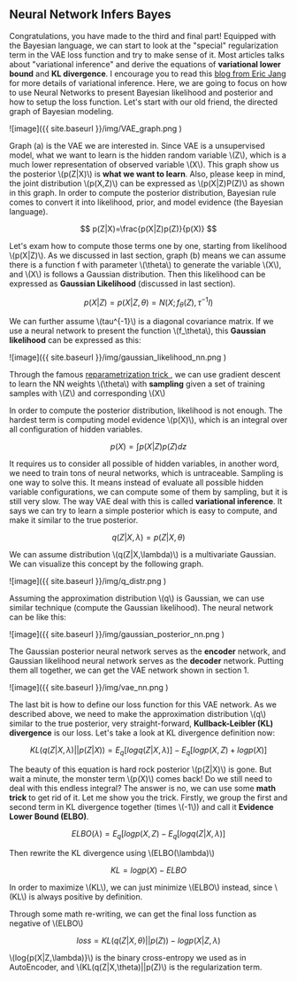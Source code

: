 Neural Network Infers Bayes
-----
Congratulations, you have made to the third and final part! Equipped with the Bayesian language, we can start to look at the "special" regularization term in the VAE loss function and try to make sense of it. Most articles talks about "variational inference" and derive the equations of **variational lower bound** and **KL divergence**. I encourage you to read this [blog from Eric Jang](http://blog.evjang.com/2016_08_01_archive.html) for more details of variational inference. Here, we are going to focus on how to use Neural Networks to present Bayesian likelihood and posterior and how to setup the loss function. Let's start with our old friend, the directed graph of Bayesian modeling. 

![image]({{ site.baseurl  }}/img/VAE_graph.png )

Graph (a) is the VAE we are interested in. Since VAE is a unsupervised model, what we want to learn is the hidden random variable \\(Z\\), which is a much lower representation of observed variable \\(X\\). This graph show us the posterior \\(p(Z\|X)\\) is **what we want to learn**. Also, please keep in mind, the joint distribution \\(p(X,Z)\\) can be expressed as \\(p(X\|Z)P(Z)\\) as shown in this graph. In order to compute the posterior distribution, Bayesian rule comes to convert it into likelihood, prior, and model evidence (the Bayesian language). 

$$ 
p(Z|X)=\frac{p(X|Z)p(Z)}{p(X)}
$$

Let's exam how to compute those terms one by one, starting from likelihood \\(p(X|Z)\\). As we discussed in last section, graph (b) means we can assume there is a function f with parameter \\(\theta\\) to generate the variable \\(X\\), and \\(X\\) is follows a Gaussian distribution. Then this likelihood can be expressed as **Gaussian Likelihood** (discussed in last section). 

$$
p(X|Z) = p(X|Z,\theta) = N(X; f_{\theta}(Z), \tau^{-1}I)
$$

We can further assume \\(tau^{-1}\\) is a diagonal covariance matrix. If we use a neural network to present the function \\(f_\theta\\), this **Gaussian likelihood** can be expressed as this:

![image]({{ site.baseurl  }}/img/gaussian_likelihood_nn.png )

Through the famous [reparametrization trick ](http://blog.evjang.com/2016_08_01_archive.html), we can use gradient descent to learn the NN weights \\(\theta\\) with **sampling** given a set of training samples with \\(Z\\) and corresponding \\(X\\)

In order to compute the posterior distribution, likelihood is not enough. The hardest term is computing model evidence \\(p(X)\\), which is an integral over all configuration of hidden variables. 

$$
p(X) = \int{p(X|Z)p(Z)dz}
$$

It requires us to consider all possible of hidden variables, in another word, we need to train tons of neural networks, which is untraceable. Sampling is one way to solve this. It means instead of evaluate all possible hidden variable configurations, we can compute some of them by sampling, but it is still very slow. The way VAE deal with this is called **variational inference**. It says we can try to learn a simple posterior which is easy to compute, and make it similar to the true posterior. 

$$
q(Z|X,\lambda) = p(Z|X,\theta)
$$

We can assume distribution \\(q(Z\|X,\lambda)\\) is a multivariate Gaussian. We can visualize this concept by the following graph.

![image]({{ site.baseurl  }}/img/q_distr.png )

Assuming the approximation distribution \\(q\\) is Gaussian, we can use similar technique (compute the Gaussian likelihood). The neural network can be like this:

![image]({{ site.baseurl  }}/img/gaussian_posterior_nn.png )

The Gaussian posterior neural network serves as the **encoder** network, and Gaussian likelihood neural network serves as the **decoder** network. Putting them all together, we can get the VAE network shown in section 1.

![image]({{ site.baseurl  }}/img/vae_nn.png )
 
The last bit is how to define our loss function for this VAE network. As we described above, we need to make the approximation distribution \\(q\\) similar to the true posterior, very straight-forward, **Kullback-Leibler (KL) divergence** is our loss. Let's take a look at KL divergence definition now:

$$
KL(q(Z|X,\lambda)||p(Z|X)) = E_q[log{q(Z|X,\lambda)}] - E_q[log{p(X,Z)} + log{p(X)}]
$$

The beauty of this equation is hard rock posterior \\(p(Z\|X)\\) is gone. But wait a minute, the monster term \\(p(X)\\) comes back! Do we still need to deal with this endless integral? The answer is no, we can use some **math trick** to get rid of it. Let me show you the trick. Firstly, we group the first and second term in KL divergence together (times \\(-1\\)) and call it **Evidence Lower Bound (ELBO)**. 

$$
ELBO(\lambda) = E_q[log{p(X,Z)} - E_q[log{q(Z|X,\lambda)}]
$$  

Then rewrite the KL divergence using \\(ELBO(\lambda)\\)

$$KL = log{p(X) - ELBO}$$

In order to maximize \\(KL\\), we can just minimize \\(ELBO\\) instead, since \\(KL\\) is always positive by definition. 

Through some math re-writing, we can get the final loss function as negative of \\(ELBO\\)

$$loss = KL(q(Z|X,\theta)||p(Z)) - log{p(X|Z,\lambda)}$$

\\(log{p(X\|Z,\lambda)}\\) is the binary cross-entropy we used as in AutoEncoder, and \\(KL(q(Z\|X,\theta)||p(Z)\\) is the regularization term. 






